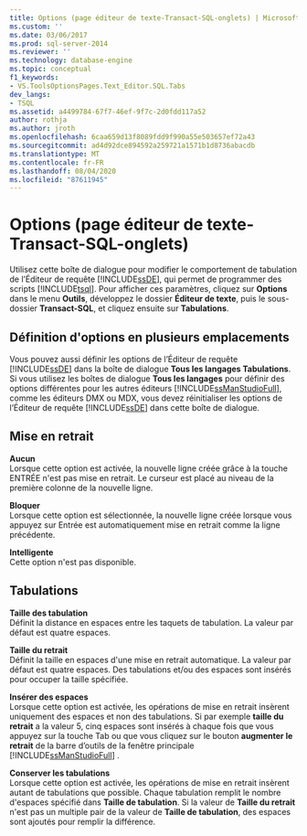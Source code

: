 ```yaml
---
title: Options (page éditeur de texte-Transact-SQL-onglets) | Microsoft Docs
ms.custom: ''
ms.date: 03/06/2017
ms.prod: sql-server-2014
ms.reviewer: ''
ms.technology: database-engine
ms.topic: conceptual
f1_keywords:
- VS.ToolsOptionsPages.Text_Editor.SQL.Tabs
dev_langs:
- TSQL
ms.assetid: a4499784-67f7-46ef-9f7c-2d0fdd117a52
author: rothja
ms.author: jroth
ms.openlocfilehash: 6caa659d13f8089fdd9f990a55e503657ef72a43
ms.sourcegitcommit: ad4d92dce894592a259721a1571b1d8736abacdb
ms.translationtype: MT
ms.contentlocale: fr-FR
ms.lasthandoff: 08/04/2020
ms.locfileid: "87611945"
---
```

# <a name="options-text-editor---transact-sql---tabs-page"></a>Options (page éditeur de texte-Transact-SQL-onglets)
  Utilisez cette boîte de dialogue pour modifier le comportement de tabulation de l’Éditeur de requête [!INCLUDE[ssDE](../includes/ssde-md.md)], qui permet de programmer des scripts [!INCLUDE[tsql](../includes/tsql-md.md)]. Pour afficher ces paramètres, cliquez sur **Options** dans le menu **Outils**, développez le dossier **Éditeur de texte**, puis le sous-dossier **Transact-SQL**, et cliquez ensuite sur **Tabulations**.  
  
## <a name="setting-options-in-multiple-locations"></a>Définition d'options en plusieurs emplacements  
 Vous pouvez aussi définir les options de l’Éditeur de requête [!INCLUDE[ssDE](../includes/ssde-md.md)] dans la boîte de dialogue **Tous les langages Tabulations**. Si vous utilisez les boîtes de dialogue **Tous les langages** pour définir des options différentes pour les autres éditeurs [!INCLUDE[ssManStudioFull](../includes/ssmanstudiofull-md.md)], comme les éditeurs DMX ou MDX, vous devez réinitialiser les options de l’Éditeur de requête [!INCLUDE[ssDE](../includes/ssde-md.md)] dans cette boîte de dialogue.  
  
## <a name="indenting"></a>Mise en retrait  
 **Aucun**  
 Lorsque cette option est activée, la nouvelle ligne créée grâce à la touche ENTRÉE n'est pas mise en retrait. Le curseur est placé au niveau de la première colonne de la nouvelle ligne.  
  
 **Bloquer**  
 Lorsque cette option est sélectionnée, la nouvelle ligne créée lorsque vous appuyez sur Entrée est automatiquement mise en retrait comme la ligne précédente.  
  
 **Intelligente**  
 Cette option n'est pas disponible.  
  
## <a name="tabs"></a>Tabulations  
 **Taille des tabulation**  
 Définit la distance en espaces entre les taquets de tabulation. La valeur par défaut est quatre espaces.  
  
 **Taille du retrait**  
 Définit la taille en espaces d'une mise en retrait automatique. La valeur par défaut est quatre espaces. Des tabulations et/ou des espaces sont insérés pour occuper la taille spécifiée.  
  
 **Insérer des espaces**  
 Lorsque cette option est activée, les opérations de mise en retrait insèrent uniquement des espaces et non des tabulations. Si par exemple **taille du retrait** a la valeur 5, cinq espaces sont insérés à chaque fois que vous appuyez sur la touche Tab ou que vous cliquez sur le bouton **augmenter le retrait** de la barre d’outils de la fenêtre principale [!INCLUDE[ssManStudioFull](../includes/ssmanstudiofull-md.md)] .  
  
 **Conserver les tabulations**  
 Lorsque cette option est activée, les opérations de mise en retrait insèrent autant de tabulations que possible. Chaque tabulation remplit le nombre d'espaces spécifié dans **Taille de tabulation**. Si la valeur de **Taille du retrait** n'est pas un multiple pair de la valeur de **Taille de tabulation**, des espaces sont ajoutés pour remplir la différence.  
  
  
